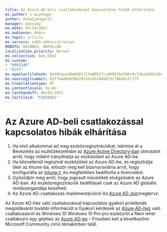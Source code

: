 ```yaml
---
title: Az Azure AD-beli csatlakozással kapcsolatos hibák elhárítása
ms.author: v-aiyengar
author: AshaIyengar21
manager: dansimp
ms.date: 03/24/2021
ms.audience: Admin
ms.topic: article
ms.service: o365-administration
ROBOTS: NOINDEX, NOFOLLOW
localization_priority: Normal
ms.collection: Adm_O365
ms.custom:
- "9003246"
- "6157"
ms.openlocfilehash: 8e902aea30e6891717e08027cc009576d390c9cf2ba1649cbbc68d64883937f8
ms.sourcegitcommit: b5f7da89a650d2915dc652449623c78be6247175
ms.translationtype: MT
ms.contentlocale: hu-HU
ms.lasthandoff: 08/05/2021
ms.locfileid: "53939921"
---
```

# <a name="troubleshoot-azure-ad-join-issues"></a>Az Azure AD-beli csatlakozással kapcsolatos hibák elhárítása

1. Ha első alkalommal ad meg eszközregisztrációkat, tekintse át a Bevezetés az eszközkezelésbe az [Azure Active Directory-ban](https://docs.microsoft.com/azure/active-directory/devices/overview) útmutatót arról, hogy miként irányíthatja az eszközöket az Azure AD-be. 
1. Ha közvetlenül regisztrál eszközöket az Azure AD-be, és regisztrálja őket az Intune-ba, [](https://docs.microsoft.com/mem/intune/fundamentals/licenses-assign) először meg kell bizonyosodnia arról, hogy konfigurálta az [Intune-t,](https://docs.microsoft.com/mem/intune/enrollment/device-enrollment) és megfelelően beállította a licencelést.
1. Győződjön meg arról, hogy jogosult műveletek elvégzésére az Azure AD-ban. Az eszközregisztrációk beállításait csak az Azure AD globális rendszergazdája kezelheti.
1. Az Azure AD-csatlakozás implementációról Az [Azure AD Join](https://docs.microsoft.com/azure/active-directory/devices/azureadjoin-plan)megtervz.

Az Azure AD-hez való csatlakozással kapcsolatos gyakori problémák megoldásáról további információt a Gyakori kérdések az [Azure AD-hez](https://docs.microsoft.com/azure/active-directory/devices/faq#azure-ad-join-faq) való csatlakozásról és Windows 10 Windows 10 Pro pro eszközről a Nem lehet csatlakozni egy géphez az [Azure AD-be](https://answers.microsoft.com/en-us/msoffice/forum/msoffice_install-mso_win10-mso_365hp/unable-to-join-windows-10-pro-machine-to-azure-ad/abb1ca7d-b317-45ec-a628-e1c10eae2900) – Frissíteni kell a következőre: Microsoft Community című témakörben talál.
